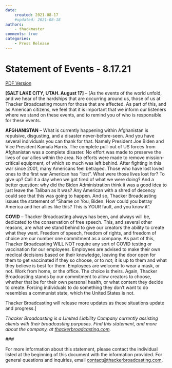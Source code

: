 ```yaml
---
date: 
    created: 2021-08-17
    #updated: 2021-08-18
authors:
    - thackmaster
comments: true
categories:
    - Press Release
---
```


# Statement of Events - 8.17.21

[PDF Version](./statement-of-events-81721/Statement%20of%20Events%20-%208.17.21.pdf)

**[SALT LAKE CITY, UTAH. August 17]** – [As the events of the world unfold, and we hear of the hardships that are occurring around us, those of us at Thacker Broadcasting mourn for those that are affected. As part of this, and as American citizens, we feel that it is important that we inform our listeners where we stand on these events, and to remind you of who is responsible for these events.

<!-- more -->

**AFGHANISTAN** – What is currently happening within Afghanistan is repulsive, disgusting, and a disaster never-before-seen. And you have several individuals you can thank for that. Namely President Joe Biden and Vice President Kamala Harris. The complete pull-out of US forces from Afghanistan was a complete disaster. No effort was made to preserve the lives of our allies within the area. No efforts were made to remove mission-critical equipment, of which so much was left behind. After fighting in this war since 2001, many Americans feel betrayed. Those who have lost loved ones to the first war American has “lost”. What were those lives lost for? To give up? Call it a day when we got tired of what we were doing? And a better question: why did the Biden Administration think it was a good idea to just leave the Taliban as it was? Any American with a shred of decency could see that this was going to happen. And so, Thacker Broadcasting issues the statement of “Shame on You, Biden. How could you betray America and her allies like this? This is YOUR fault, and you know it”.

**COVID** – Thacker Broadcasting always has been, and always will be, dedicated to the conservation of free speech. This, and several other reasons, are what we stand behind to give our creators the ability to create what they want. Freedom of speech, freedom of rights, and freedom of choice are our number one commitment as a company. As part of this, Thacker Broadcasting WILL NOT require any sort of COVID testing or vaccination for our employees. Employees are advised to make their own medical decisions based on their knowledge, leaving the door open for them to get vaccinated if they so choose, or to not; it is up to them and what they believe is best for them. Employees are welcome to wear a mask, or not. Work from home, or the office. The choice is theirs. Again, Thacker Broadcasting stands by our commitment to allow creators to choose, whether that be for their own personal health, or what content they decide to create. Forcing individuals to do something they don’t want to do resembles a communist state, which the United States is not.

Thacker Broadcasting will release more updates as these situations update and progress.]

_Thacker Broadcasting is a Limited Liability Company currently assisting clients with their broadcasting purposes. Find this statement, and more about the company, at [thackerbroadcasting.com](https://thackerbroadcasting.com)._

\###

For more information about this statement, please contact the individual listed at the beginning of this document with the information provided. For general questions and inquiries, email [contact@thackerbroadcasting.com](mailto:contact@thackerbroadcasting.com).